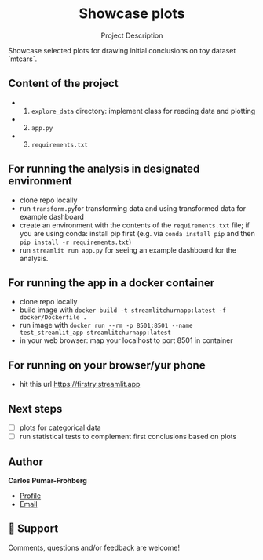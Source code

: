 <h1 align="center">Showcase plots</h1>
<p align="center">Project Description</p>
Showcase selected plots for drawing initial conclusions on toy dataset `mtcars`.

## Content of the project
* 1. `explore_data` directory: implement class for reading data and plotting
* 2. `app.py`
* 3. `requirements.txt`

## For running the analysis in designated environment
* clone repo locally
* run `transform.py`for transforming data and using transformed data for example dashboard
* create an environment with the contents of the `requirements.txt` file; if you are using conda: install pip first (e.g. via `conda install pip` and then `pip install -r requirements.txt`)
* run `streamlit run app.py` for seeing an example dashboard for the analysis.

## For running the app in a docker container
* clone repo locally
* build image with
`docker build -t streamlitchurnapp:latest -f docker/Dockerfile .`
* run image with
`docker run --rm -p 8501:8501 --name test_streamlit_app streamlitchurnapp:latest`
* in your web browser: map your localhost to port 8501 in container

## For running on your browser/yur phone
* hit this url https://firstry.streamlit.app


## Next steps
* [ ] plots for categorical data
* [ ] run statistical tests to complement first conclusions based on plots

## Author
**Carlos Pumar-Frohberg**

- [Profile](https://github.com/cpumarfrohberg)
- [Email](mailto:cpumarfrohberg@gmail.com?subject=Hi "Hi!")


## 🤝 Support

Comments, questions and/or feedback are welcome!
